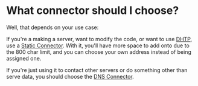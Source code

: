 # What connector should I choose?

Well, that depends on your use case:

If you're a making a server, want to modify the code, or want to use [DHTP](/dhtp/DHTP-explanation.md), use a [Static Connector](./staticConnector.lua). With it, you'll have more space to add onto due to the 800 char limit, and you can choose your own address instead of being assigned one.

If you're just using it to contact other servers or do something other than serve data, you should choose the [DNS Connector](dnsConnector.lua).